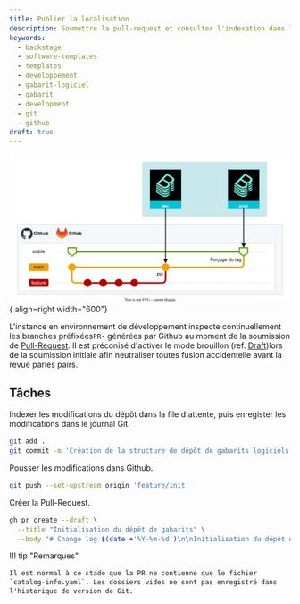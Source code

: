 ```yaml
---
title: Publier la localisation
description: Soumettre la pull-request et consulter l'indexation dans le catalogue du portail
keywords:
  - backstage
  - software-templates
  - templates
  - developpement
  - gabarit-logiciel
  - gabarit
  - development
  - git
  - github
draft: true
---
```


![architecture](../../../diagrams/backstage-software-templates-reconcile-v1.drawio.svg){ align=right width="600"}

L'instance en environnement de développement inspecte continuellement les branches préfixées`PR-` générées par Github au moment de la soumission de [Pull-Request](https://docs.github.comen/pull-requests/collaborating-with-pull-requestsproposing-changes-to-your-work-with-pull-requests/about-pull-requests).
Il est préconisé d'activer le mode brouillon (ref. [Draft](https://docs.github.com/enpull-requests/collaborating-with-pull-requestsproposing-changes-to-your-work-with-pull-requests/about-pull-requests#draft-pull-requests))lors de la soumission initiale afin neutraliser toutes fusion accidentelle avant la revue parles pairs.

## Tâches

Indexer les modifications du dépôt dans la file d'attente, puis enregister les modifications dans le journal Git.


```bash
git add .
git commit -m 'Création de la structure de dépôt de gabarits logiciels'
```

Pousser les modifications dans Github.

```bash
git push --set-upstream origin 'feature/init'
```

Créer la Pull-Request.

```bash
gh pr create --draft \
  --title "Initialisation du dépêt de gabarits" \
  --body "# Change log $(date +'%Y-%m-%d')\n\nInitialisation du dépôt de gabarits logiciels"
```

!!! tip "Remarques"

    Il est normal à ce stade que la PR ne contienne que le fichier `catalog-info.yaml`. Les dossiers vides ne sont pas enregistré dans l'historique de version de Git.

